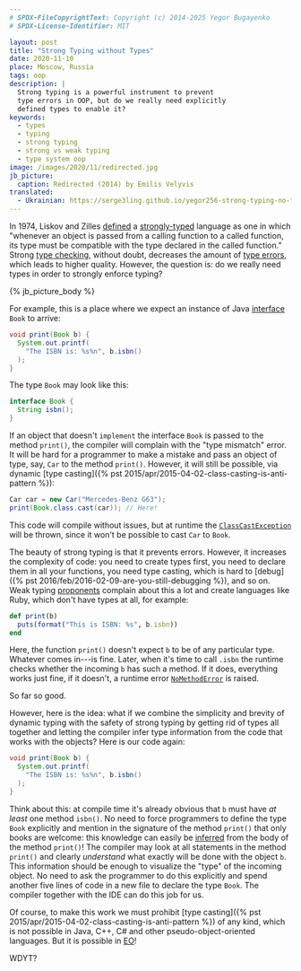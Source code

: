```yaml
---
# SPDX-FileCopyrightText: Copyright (c) 2014-2025 Yegor Bugayenko
# SPDX-License-Identifier: MIT

layout: post
title: "Strong Typing without Types"
date: 2020-11-10
place: Moscow, Russia
tags: oop
description: |
  Strong typing is a powerful instrument to prevent
  type errors in OOP, but do we really need explicitly
  defined types to enable it?
keywords:
  - types
  - typing
  - strong typing
  - strong vs weak typing
  - type system oop
image: /images/2020/11/redirected.jpg
jb_picture:
  caption: Redirected (2014) by Emilis Velyvis
translated:
  - Ukrainian: https://serge3ling.github.io/yegor256-strong-typing-no-types/
---
```


In 1974, Liskov and Zilles [defined](https://dl.acm.org/doi/abs/10.1145/942572.807045)
a [strongly-typed](https://en.wikipedia.org/wiki/Strong_and_weak_typing)
language as one in which "whenever an object is passed from
a calling function to a called function, its type must be
compatible with the type declared in the called function."
Strong [type checking](https://en.wikipedia.org/wiki/Type_system),
without doubt, decreases the amount of
[type errors](https://en.wikipedia.org/wiki/Type_system#Type_errors),
which leads to higher quality. However, the question is:
do we really need types in order to strongly enforce typing?

<!--more-->

{% jb_picture_body %}

For example, this is a place where we expect an instance of
Java [interface](https://docs.oracle.com/javase/tutorial/java/concepts/interface.html)
`Book` to arrive:

```java
void print(Book b) {
  System.out.printf(
    "The ISBN is: %s%n", b.isbn()
  );
}
```

The type `Book` may look like this:

```java
interface Book {
  String isbn();
}
```

If an object that doesn't `implement` the interface `Book` is passed
to the method `print()`, the compiler will complain
with the "type mismatch" error. It will be hard for a programmer to make
a mistake and pass an object of type, say, `Car` to the method `print()`.
However, it will still be possible, via dynamic
[type casting]({% pst 2015/apr/2015-04-02-class-casting-is-anti-pattern %}):

```java
Car car = new Car("Mercedes-Benz G63");
print(Book.class.cast(car)); // Here!
```

This code will compile without issues, but at runtime the
[`ClassCastException`](https://docs.oracle.com/javase/7/docs/api/java/lang/ClassCastException.html)
will be thrown, since it won't be
possible to cast `Car` to `Book`.

The beauty of strong typing is that it prevents errors. However, it increases
the complexity of code: you need to create types first, you need to declare them
in all your functions, you need type casting, which is hard to
[debug]({% pst 2016/feb/2016-02-09-are-you-still-debugging %}), and so on.
Weak typing [proponents](https://softwareengineering.stackexchange.com/questions/38002)
complain about this a lot and create languages like Ruby,
which don't have types at all, for example:

```ruby
def print(b)
  puts(format("This is ISBN: %s", b.isbn))
end
```

Here, the function `print()` doesn't expect `b` to be of any
particular type. Whatever comes in---is fine. Later, when it's
time to call `.isbn` the runtime checks whether the
incoming `b` has such a method. If it does, everything works just fine,
if it doesn't, a runtime error [`NoMethodError`](https://ruby-doc.org/core-2.5.0/NoMethodError.html)
is raised.

So far so good.

However, here is the idea: what if we combine the simplicity and brevity
of dynamic typing with the safety of strong typing by getting
rid of types all together and letting the compiler infer type
information from the code that works with the objects? Here is our
code again:

```java
void print(Book b) {
  System.out.printf(
    "The ISBN is: %s%n", b.isbn()
  );
}
```

Think about this: at compile time it's already obvious that `b` must have
_at least_ one method `isbn()`. No need to force programmers to define
the type `Book` explicitly and mention in the signature of the method `print()`
that only books are welcome: this knowledge can easily be
[inferred](https://en.wikipedia.org/wiki/Type_inference) from
the body of the method `print()`! The compiler may look at all statements
in the method `print()` and clearly _understand_ what exactly will be done
with the object `b`. This information should be enough to visualize
the "type" of the incoming object. No need to ask the programmer to
do this explicitly and spend another five lines of code in a new file
to declare the type `Book`. The compiler together with the IDE can do this job for us.

Of course, to make this work we must prohibit
[type casting]({% pst 2015/apr/2015-04-02-class-casting-is-anti-pattern %})
of any kind, which is not possible in Java, C++, C# and other
pseudo-object-oriented languages. But it is possible in
[EO](https://www.eolang.org)!

WDYT?
